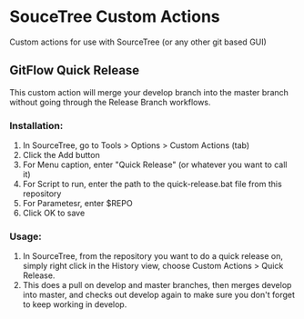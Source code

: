 # SouceTree Custom Actions
Custom actions for use with SourceTree (or any other git based GUI)

<h2>GitFlow Quick Release</h2>
<p>This custom action will merge your develop branch into the master branch without going through the Release Branch workflows.</p>

<h3>Installation:</h3>
<ol>
<li>In SourceTree, go to Tools > Options > Custom Actions (tab)</li>
<li>Click the Add button</li>
<li>For Menu caption, enter "Quick Release" (or whatever you want to call it)</li>
<li>For Script to run, enter the path to the quick-release.bat file from this repository</li>
<li>For Parametesr, enter $REPO</li>
<li>Click OK to save</li>
</ol>

<h3>Usage:</h3>
<ol>
<li>In SourceTree, from the repository you want to do a quick release on, simply right click in the History view, choose Custom Actions > Quick Release.</li>
<li>This does a pull on develop and master branches, then merges develop into master, and checks out develop again to make sure you don't forget to keep working in develop.</li>
</ol>
